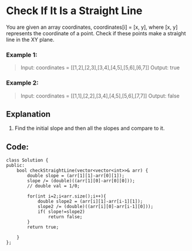 # Check If It Is a Straight Line

You are given an array coordinates, coordinates[i] = [x, y], where [x, y] represents the coordinate of a point. Check if these points make a straight line in the XY plane.



### Example 1:

>Input: coordinates = [[1,2],[2,3],[3,4],[4,5],[5,6],[6,7]]
>Output: true

### Example 2:

>Input: coordinates = [[1,1],[2,2],[3,4],[4,5],[5,6],[7,7]]
>Output: false


## Explanation

1. Find the initial slope and then all the slopes and compare to it.


## Code:

```
class Solution {
public:
    bool checkStraightLine(vector<vector<int>>& arr) {
        double slope = (arr[1][1]-arr[0][1]);
        slope /= (double)((arr[1][0]-arr[0][0]));
        // double val = 1/0;
        
        for(int i=2;i<arr.size();i++){
            double slope2 = (arr[i][1]-arr[i-1][1]);
            slope2 /= (double)((arr[i][0]-arr[i-1][0]));
            if( slope!=slope2)
                return false;
        }
        return true;
        
    }
};
```